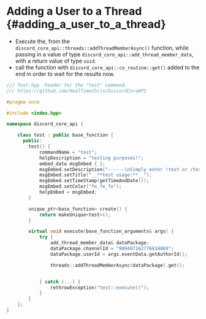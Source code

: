 Adding a User to a Thread {#adding_a_user_to_a_thread}
============
- Execute the, from the `discord_core_api::threads::addThreadMemberAsync()` function, while passing in a value of type `discord_core_api::add_thread_member_data`, with a return value of type `void`.
- call the function with `discord_core_api::co_routine::get()` added to the end in order to wait for the results now.

```cpp
/// Test.hpp -header for the "test" command.
/// https://github.com/RealTimeChris/DiscordCoreAPI

#pragma once

#include <index.hpp>

namespace discord_core_api {

	class test : public base_function {
	  public:
		test() {
			commandName = "test";
			helpDescription = "testing purposes!";
			embed_data msgEmbed { };
			msgEmbed.setDescription("------\nSimply enter !test or /test!\n------");
			msgEmbed.setTitle("__**test usage:**__");
			msgEmbed.setTimeStamp(getTimeAndDate());
			msgEmbed.setColor("fe_fe_fe");
			helpEmbed = msgEmbed;
		}

		unique_ptr<base_function> create() {
			return makeUnique<test>();
		}

		virtual void execute(base_function_arguments& args) {
			try {
				add_thread_member_data& dataPackage;
				dataPackage.channelId = "909407162776834069";
				dataPackage.userId = args.eventData.getAuthorId();

				threads::addThreadMemberAsync(dataPackage).get();


			} catch (...) {
				rethrowException("test::execute()");
			}
		}
	};
}
```
